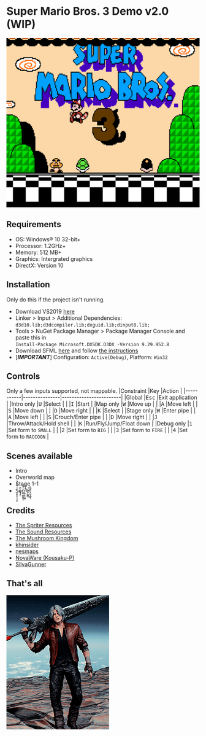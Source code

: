 # Super Mario Bros. 3 Demo v2.0 (WIP)

![Intro](Previews/preview_1.png)

## Requirements
+ OS: Windows® 10 32-bit+
+ Processor: 1.2GHz+
+ Memory: 512 MB+
+ Graphics: Intergrated graphics
+ DirectX: Version 10

## Installation
Only do this if the project isn't running.
+ Download VS2019 [here](https://visualstudio.microsoft.com/vs/)
+ Linker > Input > Additional Dependencies:\
`d3d10.lib;d3dcompiler.lib;dxguid.lib;dinput8.lib;`
+ Tools > NuGet Package Manager > Package Manager Console and paste this in\
`Install-Package Microsoft.DXSDK.D3DX -Version 9.29.952.8`
+ Download SFML [here](https://www.sfml-dev.org/download.php) and follow [the instructions](https://www.sfml-dev.org/tutorials/2.5/start-vc.php)
+ [***IMPORTANT***] Configuration: `Active(Debug)`, Platform: `Win32`

## Controls
Only a few inputs supported, not mappable.
|Constraint |Key            |Action                  |
|-----------|---------------|------------------------|
|Global     |<kbd>Esc</kbd> |Exit application        |
|Intro only |<kbd>U</kbd>   |Select                  |
|           |<kbd>I</kbd>   |Start                   |
|Map only   |<kbd>W</kbd>   |Move up                 |
|           |<kbd>A</kbd>   |Move left               |
|           |<kbd>S</kbd>   |Move down               |
|           |<kbd>D</kbd>   |Move right              |
|           |<kbd>K</kbd>   |Select                  |
|Stage only |<kbd>W</kbd>   |Enter pipe              |
|           |<kbd>A</kbd>   |Move left               |
|           |<kbd>S</kbd>   |Crouch/Enter pipe       |
|           |<kbd>D</kbd>   |Move right              |
|           |<kbd>J</kbd>   |Throw/Attack/Hold shell |
|           |<kbd>K</kbd>   |Run/Fly/Jump/Float down |
|Debug only |<kbd>1</kbd>   |Set form to `SMALL`     |
|           |<kbd>2</kbd>   |Set form to `BIG`       |
|           |<kbd>3</kbd>   |Set form to `FIRE`      |
|           |<kbd>4</kbd>   |Set form to `RACCOON`   |

## Scenes available
+ Intro
+ Overworld map
+ Stage 1-1
+ S̯̭̝̯̜͉̮̭ͦ̔̋ͥ̀ę̥̩ͫ̃c̺̖͇̼͚̞̩̍ͦ̆̐͘r̛͍̗̙̰̞̻͒̾̊e͎͚͇̚͟t̤̰͎̲̙̩͛̎̕

## Credits
+ [The Spriter Resources](https://www.spriters-resource.com/nes/supermariobros3/)
+ [The Sound Resources](https://www.sounds-resource.com/nes/smb3/)
+ [The Mushroom Kingdom](https://themushroomkingdom.net/media/smb3/wav)
+ [khinsider](https://downloads.khinsider.com/game-soundtracks/album/super-mario-bros.-3)
+ [nesmaps](https://nesmaps.com/maps/SuperMarioBrothers3/SuperMarioBrothers3.html)
+ [NovaWare (Kousaku-P)](https://youtu.be/2CxNhRCKiJA)
+ [SilvaGunner](https://youtu.be/rr9QBe5GLEk)

## That's all
![Adios](Previews/dante_adios.gif)